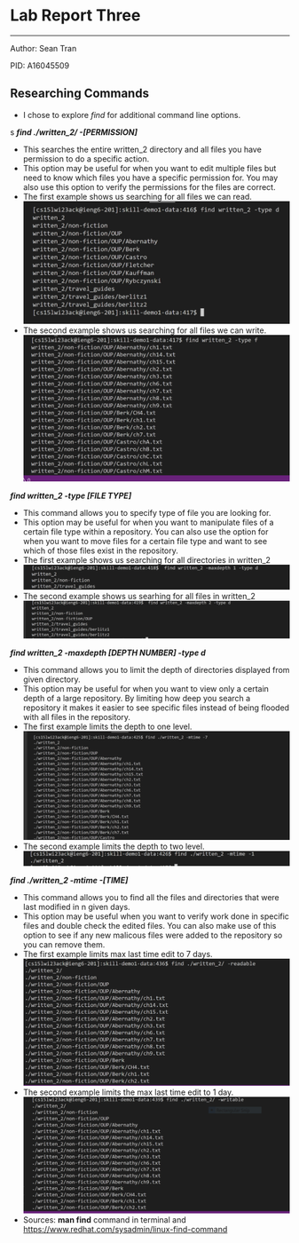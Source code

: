 # Lab Report Three 
---
Author: Sean Tran 

PID: A16045509

## Researching Commands
* I chose to explore _find_ for additional command line options.
 
 s
***find ./written_2/ -[PERMISSION]***
* This searches the entire written_2 directory and all files you have permission to do a specific action.
* This option may be useful for when you want to edit multiple files but need to know which files you have a specific permission for. You may also use this option to verify the permissions for the files are correct. 
* The first example shows us searching for all files we can read.
![Image](2.13.1.PNG)
* The second example shows us searching for all files we can write. 
![Image](2.13.2.PNG)

***find written_2 -type [FILE TYPE]***
* This command allows you to specify type of file you are looking for.
* This option may be useful for when you want to manipulate files of a certain file type within a repository. You can also use the option for when you want to move files for a certain file type and want to see which of those files exist in the repository.
* The first example shows us searching for all directories in written_2
![Image](2.13.3.PNG)
* The second example shows us searhing for all files in written_2
![Image](2.13.4.PNG)

***find written_2 -maxdepth [DEPTH NUMBER] -type d***
* This command allows you to limit the depth of directories displayed from given directory.
* This option may be useful for when you want to view only a certain depth of a large repository. By limiting how deep you search a repository it makes it easier to see specific files instead of being flooded with all files in the repository.  
* The first example limits the depth to one level.
![Image](2.13.5.PNG)
* The second example limits the depth to two level.
![Image](2.13.6.PNG)

***find ./written_2 -mtime -[TIME]***
* This command allows you to find all the files and directories that were last modified in n given days.
* This option may be useful when you want to verify work done in specific files and double check the edited files. You can also make use of this option to see if any new malicous files were added to the repository so you can remove them.
* The first example limits max last time edit to 7 days.
![Image](2.13.7.PNG)
* The second example limits the max last time edit to 1 day.
![Image](2.13.8.PNG)
* Sources: **man find** command in terminal and https://www.redhat.com/sysadmin/linux-find-command
